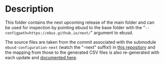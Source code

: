 # Description
This folder contains the next upcoming release of the main folder and can be used for inspection by pointing ebusd to the base folder with the "`--configpath=https://ebus.github.io/next/`" argument to ebusd.

The source files are taken from the commit associated with the submodule `ebusd-configuration-next` (watch the "-next" suffix!) in [this repository](https://github.com/eBUS/ebus.github.io) and the mapping from those to the generated CSV files is also re-generated with each update and [documented here](mapping.md).
